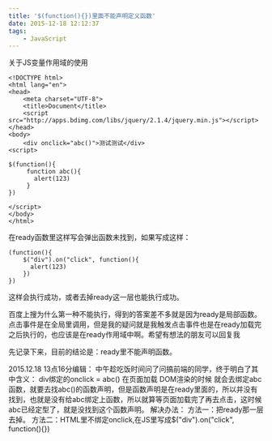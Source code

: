```yaml
---
title: '$(function(){})里面不能声明定义函数'
date: 2015-12-18 12:12:37
tags:
	- JavaScript
---
```

关于JS变量作用域的使用
<!--more-->
```
<!DOCTYPE html>
<html lang="en">
<head>
    <meta charset="UTF-8">
    <title>Document</title>
    <script src="http://apps.bdimg.com/libs/jquery/2.1.4/jquery.min.js"></script>
</head>
<body>
    <div onclick="abc()">测试测试</div>                           
<script>
    
$(function(){   
     function abc(){
       alert(123)
     }
})
   
</script>
</body>
</html>
```

在ready函数里这样写会弹出函数未找到，如果写成这样：
```
(function(){
    $("div").on("click", function(){
      alert(123)
    })    
})
```

这样会执行成功，或者去掉ready这一层也能执行成功。

百度上搜为什么第一种不能执行，得到的答案差不多就是因为ready是局部函数。点击事件是在全局里调用，但是我的疑问就是我触发点击事件也是在ready加载完之后执行的，也应该是在ready作用域中啊。希望有想法的朋友可以回复我

先记录下来，目前的结论是：ready里不能声明函数。



2015.12.18 13点16分编辑：
中午趁吃饭时间问了问搞前端的同学，终于明白了其中含义：
div绑定的onclick = abc() 在页面加载 DOM渲染的时候  就会去绑定abc函数，就要去找abc()的函数声明，但是函数声明是在ready里面的，所以并没有找到，也就是没有给abc绑定上函数，所以就算等页面加载完了再去点击，这时候abc已经定型了，就是没找到这个函数声明。
解决办法：
方法一：把ready那一层去掉。
方法二：HTML里不绑定onclick,在JS里写成$("div").on("click", function(){})